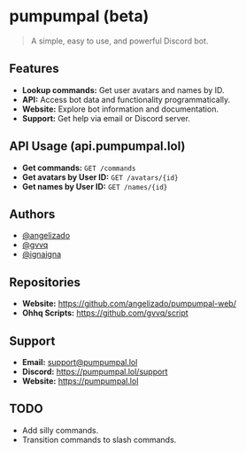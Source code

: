 # pumpumpal (beta)

> A simple, easy to use, and powerful Discord bot.

## Features

- **Lookup commands:** Get user avatars and names by ID.
- **API:** Access bot data and functionality programmatically.
- **Website:** Explore bot information and documentation.
- **Support:** Get help via email or Discord server.

## API Usage (api.pumpumpal.lol)

- **Get commands:** `GET /commands`
- **Get avatars by User ID:** `GET /avatars/{id}`
- **Get names by User ID:** `GET /names/{id}`

## Authors

- [@angelizado](https://www.github.com/angelizado)
- [@gvvq](https://www.github.com/gvvq)
- [@ignaigna](https://github.com/ignaigna/)

## Repositories

- **Website:** https://github.com/angelizado/pumpumpal-web/
- **Ohhq Scripts:** https://github.com/gvvq/script

## Support

- **Email:** support@pumpumpal.lol
- **Discord:** https://pumpumpal.lol/support
- **Website:** https://pumpumpal.lol

## TODO

- Add silly commands.
- Transition commands to slash commands.
